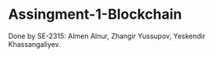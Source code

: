 # Assingment-1-Blockchain
Done by SE-2315: Almen Alnur, Zhangir Yussupov, Yeskendir Khassangaliyev.
